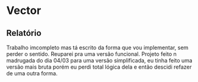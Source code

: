 # Vector 

## Relatório

Trabalho imcompleto mas tá escrito da forma que vou implementar, sem perder o sentido. Reuparei pra uma versão funcional.
Projeto feito n madrugada do dia 04/03 para uma versão simplificada, eu tinha feito uma versão mais bruta porém eu perdi total lógica dela e 
então descidi refazer de uma outra forma.
